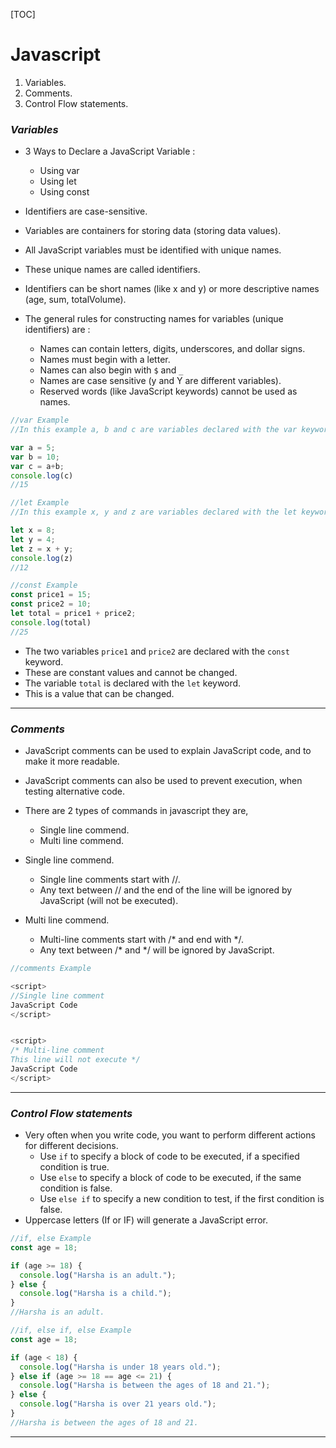 [TOC]

# Javascript

1. Variables.
2. Comments.
3. Control Flow statements.

### ___Variables___

- 3 Ways to Declare a JavaScript Variable :
  - Using var
  - Using let
  - Using const
- Identifiers are case-sensitive.
- Variables are containers for storing data (storing data values).


- All JavaScript variables must be identified with unique names.
- These unique names are called identifiers.
- Identifiers can be short names (like x and y) or more descriptive names (age, sum, totalVolume).
- The general rules for constructing names for variables (unique identifiers) are :

  - Names can contain letters, digits, underscores, and dollar signs.
  - Names must begin with a letter.
  - Names can also begin with `$` and `_`
  - Names are case sensitive (y and Y are different variables).
  - Reserved words (like JavaScript keywords) cannot be used as names.

```js
//var Example
//In this example a, b and c are variables declared with the var keyword :

var a = 5;
var b = 10;
var c = a+b;
console.log(c)
//15
```
```js
//let Example
//In this example x, y and z are variables declared with the let keyword :

let x = 8;
let y = 4;
let z = x + y;
console.log(z)
//12
```
```js
//const Example
const price1 = 15;
const price2 = 10;
let total = price1 + price2;
console.log(total)
//25
```
- The two variables `price1` and `price2` are declared with the `const` keyword.
- These are constant values and cannot be changed.
- The variable `total` is declared with the `let` keyword.
- This is a value that can be changed.
 
---

### ___Comments___

- JavaScript comments can be used to explain JavaScript code, and to make it more readable.
- JavaScript comments can also be used to prevent execution, when testing alternative code.
- There are 2 types of commands in javascript they are,
  - Single line commend.
  - Multi line commend.

- Single line commend.
  - Single line comments start with //.
  - Any text between // and the end of the line will be ignored by JavaScript (will not be executed).
- Multi line commend.
  - Multi-line comments start with /* and end with */.
  - Any text between /* and */ will be ignored by JavaScript.

```js
//comments Example

<script>  
//Single line comment  
JavaScript Code
</script>


<script>  
/* Multi-line comment  
This line will not execute */
JavaScript Code
</script>
```
---

### ___Control Flow statements___
- Very often when you write code, you want to perform different actions for different decisions.
  - Use `if` to specify a block of code to be executed, if a specified condition is true.
  - Use `else` to specify a block of code to be executed, if the same condition is false.
  - Use `else if` to specify a new condition to test, if the first condition is false.
- Uppercase letters (If or IF) will generate a JavaScript error. 

```js
//if, else Example
const age = 18;

if (age >= 18) {
  console.log("Harsha is an adult.");
} else {
  console.log("Harsha is a child.");
}
//Harsha is an adult.
```
```js
//if, else if, else Example
const age = 18;

if (age < 18) {
  console.log("Harsha is under 18 years old.");
} else if (age >= 18 == age <= 21) {
  console.log("Harsha is between the ages of 18 and 21.");
} else {
  console.log("Harsha is over 21 years old.");
}
//Harsha is between the ages of 18 and 21.
```
---